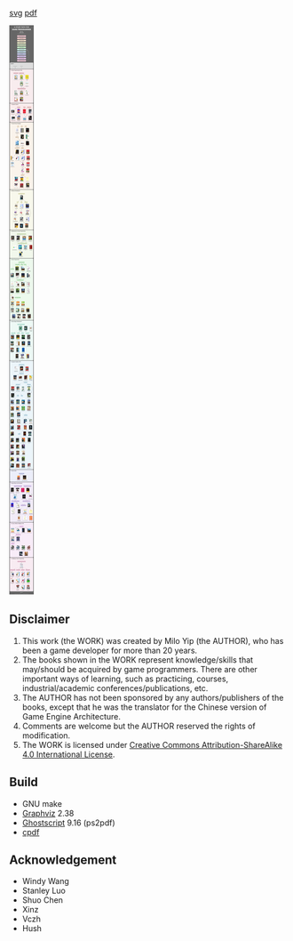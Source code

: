 [svg](https://miloyip.github.io/game-programmer/game-programmer.svg) [pdf](https://miloyip.github.io/game-programmer/game-programmer.pdf)

![ ](game-programmer.jpg)

## Disclaimer

1. This work (the WORK) was created by Milo Yip (the AUTHOR), who has been a game developer for more than 20 years.
2. The books shown in the WORK represent knowledge/skills that may/should be acquired by game programmers. There are other important ways of learning, such as practicing, courses, industrial/academic conferences/publications, etc.
3. The AUTHOR has not been sponsored by any authors/publishers of the books, except that he was the translator for the Chinese version of Game Engine Architecture.
4. Comments are welcome but the AUTHOR reserved the rights of modification.
5. The WORK is licensed under [Creative Commons Attribution-ShareAlike 4.0 International License](https://creativecommons.org/licenses/by-sa/4.0/).

## Build

* GNU make
* [Graphviz](http://www.graphviz.org) 2.38
* [Ghostscript](http://www.ghostscript.com/) 9.16 (ps2pdf)
* [cpdf](http://community.coherentpdf.com/)

## Acknowledgement

* Windy Wang
* Stanley Luo
* Shuo Chen
* Xinz
* Vczh
* Hush
